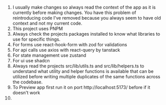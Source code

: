 1. I usually make changes so always read the context of the app as it is currently before making changes. You have this problem of reintroducing code I've removed because you always seem to have old context and not my current code.
2. This project uses PNPM
3. Always check the projects packages installed to know what libraries to use for specific things.
4. For forms use react-hook-form with zod for validations
5. For api calls use axios with react-query by tanstack
6. For state management use zustand
7. For ui use shadcn
8. Always read the projects src/lib/utils.ts and src/lib/helpers.ts to understand what utility and helper functions is available that can be utilized before writing multiple duplicates of the same functions across the codebase.
9. To Preview app first run it on port http://localhost:5173/ before if it doesn't work
10.
